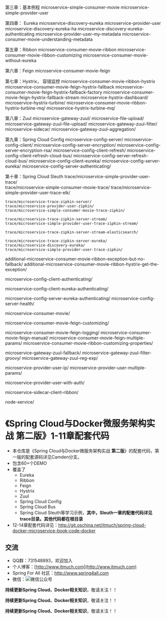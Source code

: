 
第三章：基本例程
	microservice-simple-consumer-movie
	microservice-simple-provider-user

第四章： Eureka
	microservice-discovery-eureka
	microservice-provider-user
	microservice-discovery-eureka-ha
	microservice-discovery-eureka-authenticating
	microservice-provider-user-my-metadata
	microservice-consumer-movie-understanding-metadata
	
第五章：Ribbon
	microservice-consumer-movie-ribbon
	microservice-consumer-movie-ribbon-customizing
	microservice-consumer-movie-without-eureka
	
第六章：Feign
	microservice-consumer-movie-feign

第七章：Hystrix， 容错监控
	microservice-consumer-movie-ribbon-hystrix
	microservice-consumer-movie-feign-hystrix-fallback
	microservice-consumer-movie-feign-hystrix-fallback-factory
	microservice-consumer-movie-feign-hystrix-fallback-stream
	microservice-hystrix-dashboard/
	microservice-hystrix-turbine/
	microservice-consumer-movie-ribbon-hystrix-turbine-mq/
	microservice-hystrix-turbine-mq/
	
第八章：Zuul
	microservice-gateway-zuul/
	microservice-file-upload/
	microservice-gateway-zuul-file-upload/
	microservice-gateway-zuul-filter/
	microservice-sidecar/
	microservice-gateway-zuul-aggregation/

第九章：Spring Cloud Config
	microservice-config-server/
	microservice-config-client/
	microservice-config-server-encryption/
	microservice-config-server-encryption-rsa/
	microservice-config-client-refresh/
	microservice-config-client-refresh-cloud-bus/
	microservice-config-server-refresh-cloud-bus/
	microservice-config-client-eureka/
	microservice-config-server-eureka/
	microservice-config-server-authenticating/
	
第十章：Spring Cloud Sleuth
	trace/microservice-simple-provider-user-trace/  
	trace/microservice-simple-consumer-movie-trace/
	trace/microservice-simple-provider-user-trace-elk/   
	
	trace/microservice-trace-zipkin-server/
	trace/microservice-provider-user-zipkin/ 
	trace/microservice-simple-consumer-movie-trace-zipkin/  
	
	trace/microservice-trace-zipkin-server-stream/
	trace/microservice-simple-provider-user-trace-zipkin-stream/  
	
	trace/microservice-trace-zipkin-server-stream-elasticsearch/

	trace/microservice-trace-zipkin-server-eureka/
	trace/microservice-discovery-eureka/ 
	trace/microservice-simple-provider-user-trace-zipkin/         






additional-microservice-consumer-movie-ribbon-exception-but-no-fallback/
additional-microservice-consumer-movie-ribbon-hystrix-get-the-exception/

microservice-config-client-authenticating/

microservice-config-client-eureka-authenticating/

microservice-config-server-eureka-authenticating/
microservice-config-server-health/

microservice-consumer-movie/

microservice-consumer-movie-feign-customizing/

microservice-consumer-movie-feign-logging/
microservice-consumer-movie-feign-manual/
microservice-consumer-movie-feign-multiple-params/
microservice-consumer-movie-ribbon-customizing-properties/

microservice-gateway-zuul-fallback/
microservice-gateway-zuul-filter-groovy/
microservice-gateway-zuul-reg-exp/

microservice-provider-user-ip/
microservice-provider-user-multiple-params/

microservice-provider-user-with-auth/

microservice-sidecar-client-ribbon/

node-service/






# 《Spring Cloud与Docker微服务架构实战 第二版》1-11章配套代码

* 本仓库是《Spring Cloud与Docker微服务架构实战 **第二版**》的配套代码，第一版的配套源码详见Camden分支。
* 包含60+个DEMO
* 覆盖了
  * Eureka
  * Ribbon
  * Feign
  * Hystrix
  * Zuul
  * Spring Cloud Config
  * Spring Cloud Bus
  * Spring Cloud Sleuth等学习示例，**其中，Sleuth一章的配套代码详见trace目录。其他代码都在根目录**
* 12-14章配套代码详见：<http://git.oschina.net/itmuch/spring-cloud-docker-microservice-book-code-docker>



## 交流

* QQ群：731548893，欢迎加入
* 个人博客：[http://www.itmuch.com](http://www.itmuch.com)
* Spring For All 社区：<http://www.spring4all.com>
* 微信：![微信公众号](wx.jpg)

**持续更新Spring Cloud、Docker相关知识**，敬请关注！！

**持续更新Spring Cloud、Docker相关知识**，敬请关注！！

**持续更新Spring Cloud、Docker相关知识**，敬请关注！！
